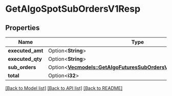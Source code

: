 # GetAlgoSpotSubOrdersV1Resp

## Properties

Name | Type | Description | Notes
------------ | ------------- | ------------- | -------------
**executed_amt** | Option<**String**> |  | [optional]
**executed_qty** | Option<**String**> |  | [optional]
**sub_orders** | Option<[**Vec<models::GetAlgoFuturesSubOrdersV1RespSubOrdersInner>**](GetAlgoFuturesSubOrdersV1Resp_subOrders_inner.md)> |  | [optional]
**total** | Option<**i32**> |  | [optional]

[[Back to Model list]](../README.md#documentation-for-models) [[Back to API list]](../README.md#documentation-for-api-endpoints) [[Back to README]](../README.md)


